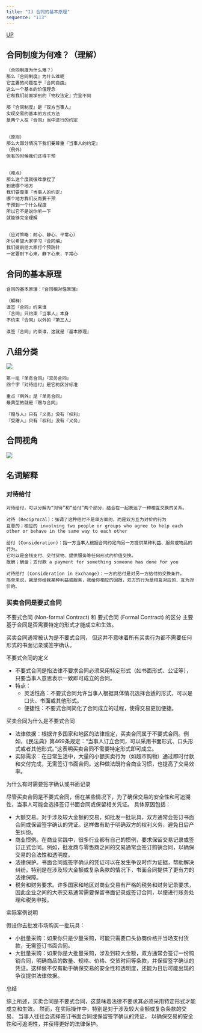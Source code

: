 ```yaml
---
title: "13 合同的基本原理"
sequence: "113"
---
```


[UP](/law/civil-law-index.html)

## 合同制度为何难？（理解）

```text
（合同制度为什么难？）
那么『合同制度』为什么难呢
它主要的问题在于『合同自由』
这么一个基本的价值理念
它和我们前面学到的『物权法定』完全不同

那『合同制度』是『双方当事人』
实现交易的基本的方式方法
是两个人在『合同』当中进行的约定


（原则）
那么大部分情况下我们要尊重『当事人的约定』
（例外）
但有的时候我们还得干预


（难点）
那么这个度就很难拿捏了
到底哪个地方
我们要尊重『当事人的约定』
哪个地方我们反而要干预
干预到一个什么程度
所以它不是说你听一下
就能够完全理解


（应对策略：耐心、静心、平常心）
所以希望大家学习『合同编』
我们提前给大家打个预防针
一定要耐下心来，静下心来，平常心
```

## 合同的基本原理

```text
合同的基本原理：『合同相对性原理』

（解释）
谁签『合同』约束谁
『合同』只约束『当事人』本身
不约束『合同』以外的『第三人』

谁签『合同』约束谁，这就是『基本原理』
```

## 八组分类

![](/assets/images/law/civil/合同-学理分类.svg)

```text
第一组『单务合同』『双务合同』
四个字『对待给付』是它的区分标准

重点『例外』是『单务合同』
最典型的就是『赠与合同』

『赠与人』只有『义务』没有『权利』
『受赠人』只有『权利』没有『义务』
```

## 合同视角

![](/assets/images/law/civil/合同-学理分类-名称视角.svg)




## 名词解释

### 对待给付

```text
对待给付，可以分解为“对待”和“给付”两个部分，结合在一起表达了一种相互交换的关系。

对待 (Reciprocal)：强调了这种给付不是单方面的，而是双方互为对价的行为
互惠的；相应的 involving two people or groups who agree to help each other or behave in the same way to each other

给付 (Consideration)：指一方当事人根据合同约定向另一方提供某种利益、服务或物品的行为。
它可以是金钱支付、交付货物、提供服务等任何形式的价值交换。
报酬；酬金；支付款 a payment for something someone has done for you

对待给付 (Consideration in Exchange)：一方的给付是对另一方给付的交换条件。
简单来说，就是你给我某种利益或服务，我给你相应的回报，双方的行为是相互对应的、互为对价的。
```

### 买卖合同是要式合同

不要式合同 (Non-formal Contract) 和 要式合同 (Formal Contract) 的区分
主要基于合同是否需要特定的形式才能成立和生效。

买卖合同通常被认为是不要式合同，
但这并不意味着所有买卖行为都不需要任何形式的书面记录或签字确认。

不要式合同的定义

- 不要式合同是指法律不要求合同必须采用特定形式（如书面形式、公证等），只要当事人意思表示一致即可成立的合同。
- 特点：
  - 灵活性高：不要式合同允许当事人根据具体情况选择合适的形式，可以是口头、书面或其他形式。
  - 便捷性：不要式合同简化了合同成立的过程，使得交易更加便捷。

买卖合同为什么是不要式合同

- 法律依据：根据许多国家和地区的法律规定，买卖合同属于不要式合同。例如，《民法典》第469条规定：“当事人订立合同，可以采用书面形式、口头形式或者其他形式。”这表明买卖合同不需要特定形式即可成立。
- 实际需求：在日常生活中，大量的小额买卖行为（如超市购物）通过即时付款和交付完成，无需签订书面合同。这种做法既符合商业习惯，也提高了交易效率。

为什么有时需要签字确认或书面记录

尽管买卖合同是不要式合同，但在某些情况下，为了确保交易的安全性和可追溯性，当事人可能会选择签订书面合同或保留相关凭证。
具体原因包括：


- 大额交易。对于涉及较大金额的交易，如批发一批玩具，双方通常会签订书面合同或保留签字确认的凭证。这样做有助于明确双方的权利义务，避免日后产生纠纷。
- 商业惯例。在商业实践中，很多行业都有自己的惯例，要求保留交易记录或签订正式合同。例如，批发商与零售商之间的交易通常会签订购销合同，以确保交易的合法性和透明度。
- 法律保护。书面合同或签字确认的凭证可以在发生争议时作为证据，帮助解决纠纷。特别是在涉及较大金额或复杂条款的情况下，书面合同提供了更有力的法律保障。
- 税务和财务要求。许多国家和地区对商业交易有严格的税务和财务记录要求，因此企业之间的大宗交易通常需要保留书面记录或签订合同，以便进行账务处理和税务申报。

实际案例说明

假设你去批发市场购买一批玩具：

- 小批量采购：如果你只是少量采购，可能只需要口头协商价格并当场支付货款，无需签订书面合同。
- 大批量采购：如果你是大批量采购，涉及到较大金额，双方通常会签订一份购销合同，明确商品的数量、规格、价格、交货时间等条款，并保留签字确认的凭证。这样做不仅有助于确保交易的安全性和透明度，还能为日后可能出现的争议提供法律依据。

总结

综上所述，买卖合同是不要式合同，这意味着法律不要求其必须采用特定形式才能成立和生效。
然而，在实际操作中，特别是对于涉及较大金额或复杂条款的交易，
当事人往往会选择签订书面合同或保留签字确认的凭证，
以确保交易的安全性和可追溯性，并获得更好的法律保护。
